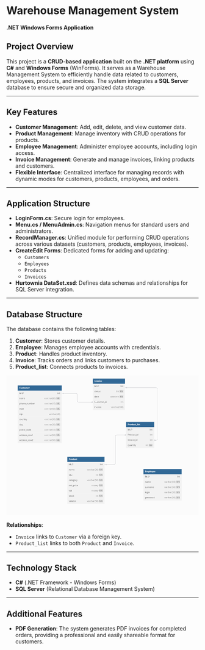 # Warehouse Management System  
**.NET Windows Forms Application**  

## Project Overview  
This project is a **CRUD-based application** built on the **.NET platform** using **C#** and **Windows Forms** (WinForms). It serves as a Warehouse Management System to efficiently handle data related to customers, employees, products, and invoices. The system integrates a **SQL Server** database to ensure secure and organized data storage.

---

## Key Features  
- **Customer Management**: Add, edit, delete, and view customer data.  
- **Product Management**: Manage inventory with CRUD operations for products.  
- **Employee Management**: Administer employee accounts, including login access.  
- **Invoice Management**: Generate and manage invoices, linking products and customers.  
- **Flexible Interface**: Centralized interface for managing records with dynamic modes for customers, products, employees, and orders.  

---

## Application Structure  
- **LoginForm.cs**: Secure login for employees.  
- **Menu.cs / MenuAdmin.cs**: Navigation menus for standard users and administrators.  
- **RecordManager.cs**: Unified module for performing CRUD operations across various datasets (customers, products, employees, invoices).  
- **CreateEdit Forms**: Dedicated forms for adding and updating:  
   - `Customers`  
   - `Employees`  
   - `Products`  
   - `Invoices`  
- **Hurtownia DataSet.xsd**: Defines data schemas and relationships for SQL Server integration.  

---

## Database Structure  
The database contains the following tables:  
1. **Customer**: Stores customer details.  
2. **Employee**: Manages employee accounts with credentials.  
3. **Product**: Handles product inventory.  
4. **Invoice**: Tracks orders and links customers to purchases.  
5. **Product_list**: Connects products to invoices.  

![Database Schema](db_image.png)

**Relationships**:  
- `Invoice` links to `Customer` via a foreign key.  
- `Product_list` links to both `Product` and `Invoice`.  

---

## Technology Stack  
- **C#** (.NET Framework - Windows Forms)  
- **SQL Server** (Relational Database Management System)  

---

## Additional Features  
- **PDF Generation**: The system generates PDF invoices for completed orders, providing a professional and easily shareable format for customers.  
